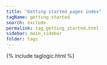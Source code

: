 ```yaml
---
title: "Getting started pages index"
tagName: getting_started
search: exclude
permalink: tag_getting_started.html
sidebar: main_sidebar
folder: tags
---
```

{% include taglogic.html %}

